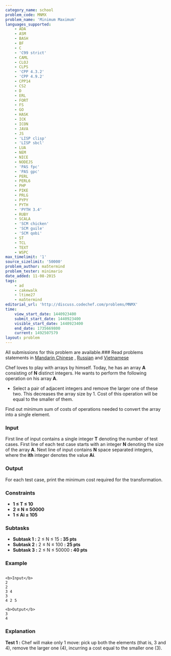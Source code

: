 ```yaml
---
category_name: school
problem_code: MNMX
problem_name: 'Minimum Maximum'
languages_supported:
    - ADA
    - ASM
    - BASH
    - BF
    - C
    - 'C99 strict'
    - CAML
    - CLOJ
    - CLPS
    - 'CPP 4.3.2'
    - 'CPP 4.9.2'
    - CPP14
    - CS2
    - D
    - ERL
    - FORT
    - FS
    - GO
    - HASK
    - ICK
    - ICON
    - JAVA
    - JS
    - 'LISP clisp'
    - 'LISP sbcl'
    - LUA
    - NEM
    - NICE
    - NODEJS
    - 'PAS fpc'
    - 'PAS gpc'
    - PERL
    - PERL6
    - PHP
    - PIKE
    - PRLG
    - PYPY
    - PYTH
    - 'PYTH 3.4'
    - RUBY
    - SCALA
    - 'SCM chicken'
    - 'SCM guile'
    - 'SCM qobi'
    - ST
    - TCL
    - TEXT
    - WSPC
max_timelimit: '1'
source_sizelimit: '50000'
problem_author: ma5termind
problem_tester: minimario
date_added: 11-08-2015
tags:
    - ad
    - cakewalk
    - ltime27
    - ma5termind
editorial_url: 'http://discuss.codechef.com/problems/MNMX'
time:
    view_start_date: 1440923400
    submit_start_date: 1440923400
    visible_start_date: 1440923400
    end_date: 1735669800
    current: 1492507579
layout: problem
---
```

All submissions for this problem are available.###  Read problems statements in [Mandarin Chinese](http://www.codechef.com/download/translated/LTIME27/mandarin/MNMX.pdf) , [Russian](http://www.codechef.com/download/translated/LTIME27/russian/MNMX.pdf) and [Vietnamese](http://www.codechef.com/download/translated/LTIME27/vietnamese/MNMX.pdf)

Chef loves to play with arrays by himself. Today, he has an array **A** consisting of **N** distinct integers. He wants to perform the following operation on his array **A**.

- Select a pair of adjacent integers and remove the larger one of these two. This decreases the array size by 1. Cost of this operation will be equal to the smaller of them.

Find out minimum sum of costs of operations needed to convert the array into a single element.

### Input

First line of input contains a single integer **T** denoting the number of test cases. First line of each test case starts with an integer **N** denoting the size of the array **A**. Next line of input contains **N** space separated integers, where the **ith** integer denotes the value **Ai**.

### Output

For each test case, print the minimum cost required for the transformation.

### Constraints

- **1 ≤ T ≤ 10**
- **2 ≤ N ≤ 50000**
- **1 ≤ Ai ≤ 105**

### Subtasks

- **Subtask 1 :** 2 ≤ N ≤ 15 **: 35 pts**
- **Subtask 2 :** 2 ≤ N ≤ 100 **: 25 pts**
- **Subtask 3 :** 2 ≤ N ≤ 50000 **: 40 pts**

### Example

```

<b>Input</b>
2
2
3 4
3
4 2 5

<b>Output</b>
3
4

```
### Explanation

**Test 1 :**  Chef will make only 1 move: pick up both the elements (that is, 3 and 4), remove the larger one (4), incurring a cost equal to the smaller one (3).